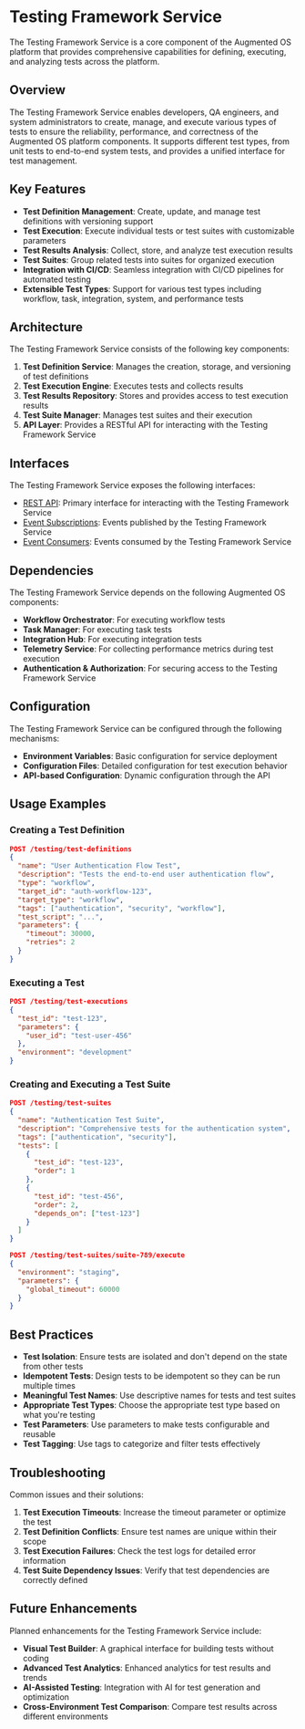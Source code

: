 # Testing Framework Service

The Testing Framework Service is a core component of the Augmented OS platform that provides comprehensive capabilities for defining, executing, and analyzing tests across the platform.

## Overview

The Testing Framework Service enables developers, QA engineers, and system administrators to create, manage, and execute various types of tests to ensure the reliability, performance, and correctness of the Augmented OS platform components. It supports different test types, from unit tests to end-to-end system tests, and provides a unified interface for test management.

## Key Features

- **Test Definition Management**: Create, update, and manage test definitions with versioning support
- **Test Execution**: Execute individual tests or test suites with customizable parameters
- **Test Results Analysis**: Collect, store, and analyze test execution results
- **Test Suites**: Group related tests into suites for organized execution
- **Integration with CI/CD**: Seamless integration with CI/CD pipelines for automated testing
- **Extensible Test Types**: Support for various test types including workflow, task, integration, system, and performance tests

## Architecture

The Testing Framework Service consists of the following key components:

1. **Test Definition Service**: Manages the creation, storage, and versioning of test definitions
2. **Test Execution Engine**: Executes tests and collects results
3. **Test Results Repository**: Stores and provides access to test execution results
4. **Test Suite Manager**: Manages test suites and their execution
5. **API Layer**: Provides a RESTful API for interacting with the Testing Framework Service

## Interfaces

The Testing Framework Service exposes the following interfaces:

- [REST API](./interfaces/testing-framework-api.yaml): Primary interface for interacting with the Testing Framework Service
- [Event Subscriptions](./interfaces/event-subscriptions.md): Events published by the Testing Framework Service
- [Event Consumers](./interfaces/event-consumers.md): Events consumed by the Testing Framework Service

## Dependencies

The Testing Framework Service depends on the following Augmented OS components:

- **Workflow Orchestrator**: For executing workflow tests
- **Task Manager**: For executing task tests
- **Integration Hub**: For executing integration tests
- **Telemetry Service**: For collecting performance metrics during test execution
- **Authentication & Authorization**: For securing access to the Testing Framework Service

## Configuration

The Testing Framework Service can be configured through the following mechanisms:

- **Environment Variables**: Basic configuration for service deployment
- **Configuration Files**: Detailed configuration for test execution behavior
- **API-based Configuration**: Dynamic configuration through the API

## Usage Examples

### Creating a Test Definition

```json
POST /testing/test-definitions
{
  "name": "User Authentication Flow Test",
  "description": "Tests the end-to-end user authentication flow",
  "type": "workflow",
  "target_id": "auth-workflow-123",
  "target_type": "workflow",
  "tags": ["authentication", "security", "workflow"],
  "test_script": "...",
  "parameters": {
    "timeout": 30000,
    "retries": 2
  }
}
```

### Executing a Test

```json
POST /testing/test-executions
{
  "test_id": "test-123",
  "parameters": {
    "user_id": "test-user-456"
  },
  "environment": "development"
}
```

### Creating and Executing a Test Suite

```json
POST /testing/test-suites
{
  "name": "Authentication Test Suite",
  "description": "Comprehensive tests for the authentication system",
  "tags": ["authentication", "security"],
  "tests": [
    {
      "test_id": "test-123",
      "order": 1
    },
    {
      "test_id": "test-456",
      "order": 2,
      "depends_on": ["test-123"]
    }
  ]
}
```

```json
POST /testing/test-suites/suite-789/execute
{
  "environment": "staging",
  "parameters": {
    "global_timeout": 60000
  }
}
```

## Best Practices

- **Test Isolation**: Ensure tests are isolated and don't depend on the state from other tests
- **Idempotent Tests**: Design tests to be idempotent so they can be run multiple times
- **Meaningful Test Names**: Use descriptive names for tests and test suites
- **Appropriate Test Types**: Choose the appropriate test type based on what you're testing
- **Test Parameters**: Use parameters to make tests configurable and reusable
- **Test Tagging**: Use tags to categorize and filter tests effectively

## Troubleshooting

Common issues and their solutions:

1. **Test Execution Timeouts**: Increase the timeout parameter or optimize the test
2. **Test Definition Conflicts**: Ensure test names are unique within their scope
3. **Test Execution Failures**: Check the test logs for detailed error information
4. **Test Suite Dependency Issues**: Verify that test dependencies are correctly defined

## Future Enhancements

Planned enhancements for the Testing Framework Service include:

- **Visual Test Builder**: A graphical interface for building tests without coding
- **Advanced Test Analytics**: Enhanced analytics for test results and trends
- **AI-Assisted Testing**: Integration with AI for test generation and optimization
- **Cross-Environment Test Comparison**: Compare test results across different environments 